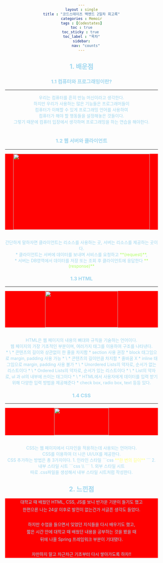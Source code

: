 ```yaml
---
layout : single
title : "코드스테이츠 백엔드 2일차 회고록"
categories : Memoir
tags : [Codestates]
toc : true
toc_sticky : true 
toc_label : "목차"
sidebar:
    nav: "counts"
---
```

<style> 
    p { line-height: 1.75em; }
</style>

## <font color="#A0D7EF">1. 배운점

### <font color="#A0D7EF">1.1 컴퓨터와 프로그래밍이란?
<hr>
우리는 컴퓨터를 흔히 만능 머신이라고 생각한다.<br>
하지만 우리가 사용하는 많은 기능들은 프로그래머들이<br>
컴퓨터가 이해할 수 있게 프로그래밍 언어를 사용하여<br>
컴퓨터가 해야 할 행동들을 설정해놓은 것들이다.<br>
그렇기 때문에 컴퓨터 입장에서 생각하며 프로그래밍을 하는 연습을 해야한다.<br><br>

### <font color="#A0D7EF">1.2 웹 서버와 클라이언트
<hr>
<p align = "center"><img src="https://user-images.githubusercontent.com/68217405/231431324-d276004c-0896-41cd-8641-0b98435e79e1.png" height="250px" width="450px"></p><br>
간단하게 말하자면 클라이언트는 리소스를 사용하는 곳, 서버는 리소스를 제공하는 곳이다.<br>
* 클라이언트는 서버에 데이터를 보내며 서비스를 요청하고 <span style="color:#B0ff66">**(request)**</span>,<br>
* 서버는 DB영역에서 데이터를 저장 또는 조회 후 클라이언트에 응답한다 <span style="color:#B0ff66">**(response)**</span><br>

### <font color="#A0D7EF">1.3 HTML
<hr>
<p align = "center"><img src="https://upload.wikimedia.org/wikipedia/commons/thumb/6/61/HTML5_logo_and_wordmark.svg/440px-HTML5_logo_and_wordmark.svg.png" height="120px" width="240x"></p><br>
HTML은 웹 페이지의 내용의 뼈대와 규칙을 기술하는 언어이다.<br>
웹 페이지의 가장 기초적인 부분이며, 여러가지 태그를 이용하여 구조를 나타낸다.<br>
* \<div\> 
  * 콘텐츠의 길이와 상관없이 한 줄을 차지함
  * section 사용 권장
  * block 태그임으로 margin, padding 사용 가능
* \<span\>
  * 콘텐츠의 길이만큼 차지함
  * 줄바꿈 X 
  * inline 태그임으로 margin, padding 사용 불가
* \<ul\>
  * Unordered Lists의 약자로, 순서가 없는 리스트이다 
* \<ol\>
  * Ordered Lists의 약자로, 순서가 있는 리스트이다
* \<li\>
  * List의 약자로, ul 과 ol의 내부에 쓰이는 태그이다
* \<input\>
  * HTML에서 사용자에게 데이터를 입력 받기위해 다양한 입력 방법을 제공해준다
  * check box, radio box, text 등등 있다.

### <font color="#A0D7EF">1.4 CSS
<hr>
<p align = "center"><img src="https://i.namu.wiki/i/RsrvedqA4qJ3ZI8OJq2pmQosU4DzAtNQ0v1gdYUrioj7y9pO0cZZ8FMR19iZwSRhf8aEq0wUltfTr2oZhSTobbHT6pBPVnzt3E-8d_ngFWIioFubbfrYHzoLVdQ6OVM-3kH1uM6Sla8sbKDfSIDPQg.svg" height="90px" width="180x"></p><br>
CSS는 웹 페이지에서 디자인을 적용하는데 사용되는 언어아다.<br>
CSS를 이용하여 더 나은 UI/UX를 제공한다.<br>
CSS 추가하는 방법은 총 3가지이다.
1. 인라인 스타일
```css
<span style="color:#FFFF80">**한 변의 길이**</span>
```
2. 내부 스타일 시트
```css
\\<style>
        body { text-align: center; }
        p { background-color: red; }
\\</style>
```
1. 외부 스타일 시트<br>
따로 .css파일을 생성해서 내부 스타일 시트처럼 작성한다.


## <font color="#A0D7EF">2. 느낀점
대학교 때 배웠던 HTML, CSS, JS를 보니 반가운 기분이 들기도 했고<br>
한편으론 나는 24살 이후로 발전이 없는건가 서글픈 생각도 들었다.<br><br>
하지만 수업을 들으면서 잊었던 지식들을 다시 배우기도 했고,<br>
짧은 시간 안에 대학교 때 배웠던 내용을 공부하는 것을 봤을 때<br>
뒤에 나올 Spring 프레임워크 부분이 기대됐다.<br><br>
자만하지 말고 차근차근 기초부터 다시 쌓아가도록 하자!!

